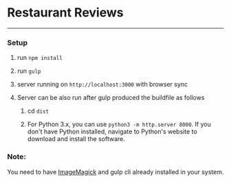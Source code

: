 
# Restaurant Reviews

---
### Setup

1. run `npm install`

2. run `gulp`

3. server running on `http://localhost:3000` with browser sync

4. Server can be also run after gulp produced the buildfile as follows 
    1. cd `dist`

    2. For Python 3.x, you can use `python3 -m http.server 8000`. If you don't  have Python installed, navigate to Python's website to download and install the software.

### Note:

You need to have [ImageMagick](https://www.imagemagick.org/script/index.php) and gulp cli already installed in your system.
